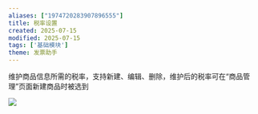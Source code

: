 ```yaml
---
aliases: ["1974720283907896555"]
title: 税率设置
created: 2025-07-15
modified: 2025-07-15
tags: ['基础模块']
theme: 发票助手
---
```


维护商品信息所需的税率，支持新建、编辑、删除，维护后的税率可在“商品管理”页面新建商品时被选到

![](3c142f03d52d00ba45b7f06caf8f4684.jpg)
